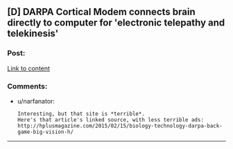 ## [D] DARPA Cortical Modem connects brain directly to computer for 'electronic telepathy and telekinesis'

### Post:

[Link to content]()

### Comments:

- u/narfanator:
  ```
  Interesting, but that site is *terrible*.
  Here's that article's linked source, with less terrible ads:
  http://hplusmagazine.com/2015/02/15/biology-technology-darpa-back-game-big-vision-h/
  ```

---

